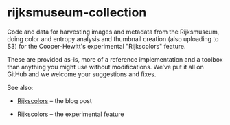 rijksmuseum-collection
==

Code and data for harvesting images and metadata from the Rijksmuseum, doing
color and entropy analysis and thumbnail creation (also uploading to S3) for the
Cooper-Hewitt's experimental "Rijkscolors" feature.

These are provided as-is, more of a reference implementation and a toolbox than
anything you might use without modifications. We’ve put it all on GitHub and we
welcome your suggestions and fixes.

See also:

* [Rijkscolors](http://labs.cooperhewitt.org/2013/rijkscolors/) – the blog post

* [Rijkscolors](http://collection.cooperhewitt.org/experimental/#rijkscolors) – the experimental feature
